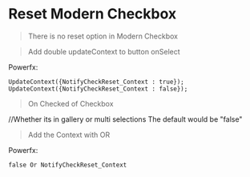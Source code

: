 # Reset Modern Checkbox
>There is no reset option in Modern Checkbox

>Add double updateContext to button onSelect

Powerfx:
```
UpdateContext({NotifyCheckReset_Context : true});
UpdateContext({NotifyCheckReset_Context : false});
```
> On Checked of Checkbox

//Whether its in gallery or multi selections
The default would be "false"

> Add the Context with OR

Powerfx:
```
false Or NotifyCheckReset_Context
```
